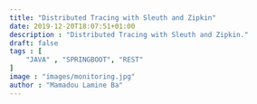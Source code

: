 ```yaml
---
title: "Distributed Tracing with Sleuth and Zipkin"
date: 2019-12-20T18:07:51+01:00
description : "Distributed Tracing with Sleuth and Zipkin."
draft: false
tags : [
    "JAVA" , "SPRINGBOOT", "REST"
]
image : "images/monitoring.jpg"
author : "Mamadou Lamine Ba"
---
```


